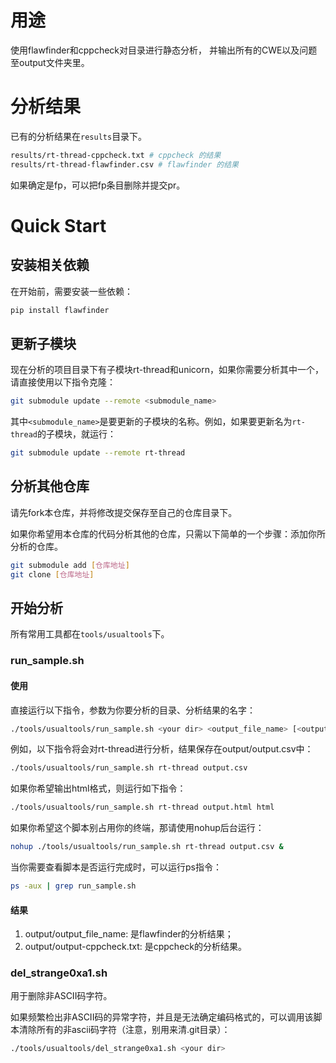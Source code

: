# 用途

使用flawfinder和cppcheck对目录进行静态分析，
并输出所有的CWE以及问题至output文件夹里。

# 分析结果
已有的分析结果在`results`目录下。

```bash
results/rt-thread-cppcheck.txt # cppcheck 的结果
results/rt-thread-flawfinder.csv # flawfinder 的结果
```

如果确定是fp，可以把fp条目删除并提交pr。

# Quick Start

## 安装相关依赖
在开始前，需要安装一些依赖：

```bash
pip install flawfinder
```

## 更新子模块
现在分析的项目目录下有子模块rt-thread和unicorn，如果你需要分析其中一个，请直接使用以下指令克隆：

```bash
git submodule update --remote <submodule_name>
```

其中`<submodule_name>`是要更新的子模块的名称。例如，如果要更新名为`rt-thread`的子模块，就运行：

```bash
git submodule update --remote rt-thread
```

## 分析其他仓库

请先fork本仓库，并将修改提交保存至自己的仓库目录下。

如果你希望用本仓库的代码分析其他的仓库，只需以下简单的一个步骤：添加你所分析的仓库。

```bash
git submodule add [仓库地址]
git clone [仓库地址]
```

## 开始分析

所有常用工具都在`tools/usualtools`下。

### run_sample.sh

#### 使用

直接运行以下指令，参数为你要分析的目录、分析结果的名字：

```bash
./tools/usualtools/run_sample.sh <your dir> <output_file_name> [<output_format>]
```

例如，以下指令将会对rt-thread进行分析，结果保存在output/output.csv中：

```bash
./tools/usualtools/run_sample.sh rt-thread output.csv
```

如果你希望输出html格式，则运行如下指令：
```bash
./tools/usualtools/run_sample.sh rt-thread output.html html
```

如果你希望这个脚本别占用你的终端，那请使用nohup后台运行：
```bash
nohup ./tools/usualtools/run_sample.sh rt-thread output.csv &
```

当你需要查看脚本是否运行完成时，可以运行ps指令：
```bash
ps -aux | grep run_sample.sh
```

#### 结果

1. output/output_file_name: 是flawfinder的分析结果；
2. output/output-cppcheck.txt: 是cppcheck的分析结果。

### del_strange0xa1.sh

用于删除非ASCII码字符。

如果频繁检出非ASCII码的异常字符，并且是无法确定编码格式的，可以调用该脚本清除所有的非ascii码字符（注意，别用来清.git目录）：

```bash
./tools/usualtools/del_strange0xa1.sh <your dir>
```
